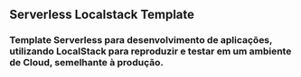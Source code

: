 ## Serverless Localstack Template

### Template Serverless para desenvolvimento de aplicações, utilizando LocalStack para reproduzir e testar em um ambiente de Cloud, semelhante à produção.


